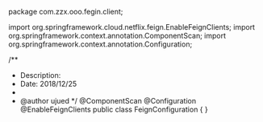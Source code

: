package com.zzx.ooo.fegin.client;

import org.springframework.cloud.netflix.feign.EnableFeignClients;
import org.springframework.context.annotation.ComponentScan;
import org.springframework.context.annotation.Configuration;

/**
 * Description:
 * Date: 2018/12/25
 *
 * @author ujued
 */
@ComponentScan
@Configuration
@EnableFeignClients
public class FeignConfiguration {
}
